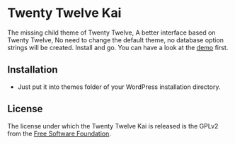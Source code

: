 Twenty Twelve Kai
=================

The missing child theme of Twenty Twelve, A better interface based on Twenty Twelve, No need to change the default theme, no database option strings will be created. Install and go. You can have a look at the [demo][demo] first.


Installation
------------

 * Just put it into themes folder of your WordPress installation directory.


License
-------

The license under which the Twenty Twelve Kai is released is the GPLv2 from the [Free Software Foundation][fsf].

[fsf]: http://www.fsf.org
[demo]: http://postholic.com/twentytwelve-kai-demo/